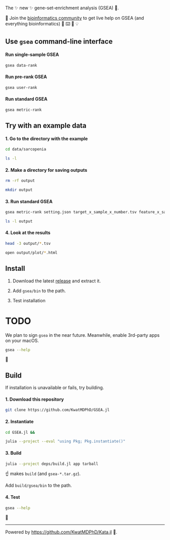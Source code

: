 The ✨ new ✨ gene-set-enrichment analysis (GSEA) 🧬.

💁 Join the [bioinformatics community](https://discord.gg/tKh7fguMrD) to get live help on GSEA (and everything bioinformatics) 🎪 ⌨️ 🔰 💡

## Use `gsea` command-line interface

#### Run single-sample GSEA

```bash
gsea data-rank
```

#### Run pre-rank GSEA

```bash
gsea user-rank
```

#### Run standard GSEA

```bash
gsea metric-rank
```

## Try with an example data

#### 1. Go to the directory with the example

```bash
cd data/sarcopenia

ls -l
```

#### 2. Make a directory for saving outputs

```bash
rm -rf output

mkdir output
```

#### 3. Run standard GSEA

```bash
gsea metric-rank setting.json target_x_sample_x_number.tsv feature_x_sample_x_number.tsv set_features.json output

ls -l output
```

#### 4. Look at the results

```bash
head -3 output/*.tsv

open output/plot/*.html
```

## Install

1. Download the latest [release](https://github.com/KwatMDPhD/GSEA.jl/releases/latest) and extract it.

2. Add `gsea/bin` to the path.

3. Test installation

# TODO

We plan to sign `gsea` in the near future. Meanwhile, enable 3rd-party apps on your macOS.

```bash
gsea --help
```

🎉

## Build

If installation is unavailable or fails, try building.

#### 1. Download this repository

```bash
git clone https://github.com/KwatMDPhD/GSEA.jl
```

#### 2. Instantiate

```bash
cd GSEA.jl &&

julia --project --eval "using Pkg; Pkg.instantiate()"
```

#### 3. Build

```bash
julia --project deps/build.jl app tarball
```

☝️ makes `build` (and `gsea-*.tar.gz`).

Add `build/gsea/bin` to the path.

#### 4. Test

```bash
gsea --help
```

🎊

---

Powered by https://github.com/KwatMDPhD/Kata.jl 🥋.
